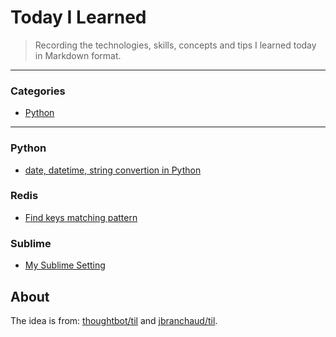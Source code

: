# Today I Learned

> Recording the technologies, skills, concepts and tips I learned today in Markdown format.

---

### Categories

* [Python](#python)

---

### Python

* [date, datetime, string convertion in Python](python/date-datetime-string-convert.md)

### Redis

* [Find keys matching pattern](redis/find-keys-matching-pattern.md)

### Sublime

* [My Sublime Setting](sublime/sublime-setting.json)

## About

The idea is from: [thoughtbot/til](https://github.com/thoughtbot/til) and [jbranchaud/til](https://github.com/jbranchaud/til).
